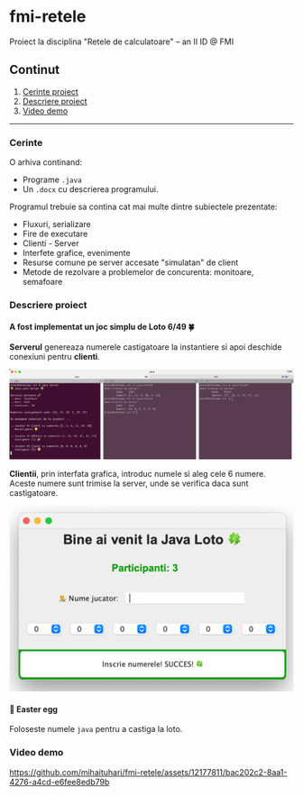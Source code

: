# fmi-retele
Proiect la disciplina "Retele de calculatoare" – an II ID @ FMI

## Continut
1. [Cerinte proiect](#cerinte)
2. [Descriere proiect](#descriere-proiect)
3. [Video demo](#video-demo)

----

### Cerinte 
O arhiva continand:
- Programe `.java`
- Un `.docx` cu descrierea programului.


Programul trebuie sa contina cat mai multe dintre subiectele prezentate:
- Fluxuri, serializare
- Fire de executare
- Clienti - Server
- Interfete grafice, evenimente
- Resurse comune pe server accesate "simulatan" de client
- Metode de rezolvare a problemelor de concurenta: monitoare, semafoare

### Descriere proiect
#### A fost implementat un joc simplu de **Loto 6/49** 🍀

**Serverul** genereaza numerele castigatoare la instantiere si apoi deschide conexiuni pentru **clienti**.

![screenshot server](docs/server-cli.png)

**Clientii**, prin interfata grafica, introduc numele si aleg cele 6 numere.
Aceste numere sunt trimise la server, unde se verifica daca sunt castigatoare.

![screenshot client](docs/client-ui.png)

#### 🥚 Easter egg
Foloseste numele `java` pentru a castiga la loto.


### Video demo
https://github.com/mihaituhari/fmi-retele/assets/12177811/bac202c2-8aa1-4276-a4cd-e6fee8edb79b
